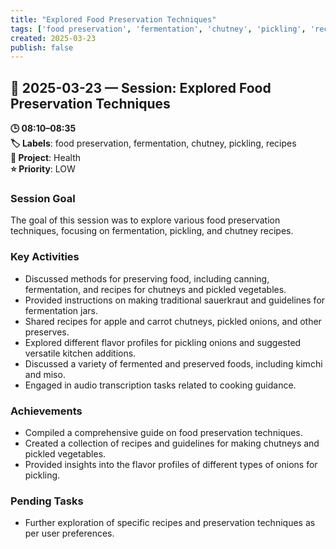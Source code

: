 ```yaml
---
title: "Explored Food Preservation Techniques"
tags: ['food preservation', 'fermentation', 'chutney', 'pickling', 'recipes']
created: 2025-03-23
publish: false
---
```


## 📅 2025-03-23 — Session: Explored Food Preservation Techniques

**🕒 08:10–08:35**  
**🏷️ Labels**: food preservation, fermentation, chutney, pickling, recipes  
**📂 Project**: Health  
**⭐ Priority**: LOW  


### Session Goal
The goal of this session was to explore various food preservation techniques, focusing on fermentation, pickling, and chutney recipes.

### Key Activities
- Discussed methods for preserving food, including canning, fermentation, and recipes for chutneys and pickled vegetables.
- Provided instructions on making traditional sauerkraut and guidelines for fermentation jars.
- Shared recipes for apple and carrot chutneys, pickled onions, and other preserves.
- Explored different flavor profiles for pickling onions and suggested versatile kitchen additions.
- Discussed a variety of fermented and preserved foods, including kimchi and miso.
- Engaged in audio transcription tasks related to cooking guidance.

### Achievements
- Compiled a comprehensive guide on food preservation techniques.
- Created a collection of recipes and guidelines for making chutneys and pickled vegetables.
- Provided insights into the flavor profiles of different types of onions for pickling.

### Pending Tasks
- Further exploration of specific recipes and preservation techniques as per user preferences.
